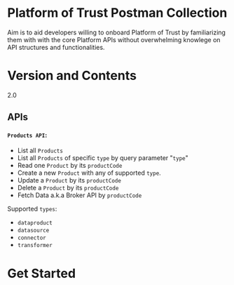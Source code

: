 # Platform of Trust Postman Collection
Aim is to aid developers willing to onboard Platform of Trust by familiarizing them with with the core Platform APIs without overwhelming knowlege on API structures and functionalities.

# Version and Contents
2.0

## APIs

#### `Products API`:
- List all `Products`
- List all `Products` of specific `type` by query parameter "`type`"
- Read one `Product` by its `productCode`
- Create a new `Product` with any of supported `type`.
- Update a `Product` by its `productCode`
- Delete a `Product` by its `productCode`
- Fetch Data a.k.a Broker API by `productCode`

Supported `types`: 
- `dataproduct` 
- `datasource` 
- `connector` 
- `transformer`

# Get Started

<!-- 1. [Register](https://login-sandbox.oftrust.net/) to Platform of Trust Sandbox and get [Bearer token](https://developer.oftrust.net/guides/get-bearer-token/#how-to-get-bearer-token). <br/>
![retrieving bearer token using chrome developer tool](https://developer.oftrust.net/media/images/Screen_Shot_2020-04-15_at_11.48.52.width-800.png)

2. [Download](https://www.postman.com/downloads/)  and [install](https://learning.postman.com/docs/getting-started/installation-and-updates/)  Postman REST client in your workstation. There are Postman clients available for **macOS**, **Linux** and **Windows**.

3. Clone the [Git Hub repository](https://github.com/PlatformOfTrust/rest-client-packages.git) or just download it as zip, then unzip it

4. After launching Postman REST API client: click  **Import**, select **Folder** and browse to the above unzipped directory, the **postman** sub-directory to import the workspace.

4. Go to **Manage Environment** and paste the copied `Bearer Token` value under `bearer_token` attribute. Make sure to include the "Bearer " part from the token. Click **Done**. <br/>
![Postman Manage Environment](../pics/env.png) <br/>
![Postman Sandbox v2](../pics/env-manage.png)
![Postman tokens](../pics/env-sandbox-v2.png)

5. From Postman REST client environments, select **Sandbox**. <br/>
![Use Sandbox](https://developer.oftrust.net/media/images/insomnia6.width-500.png)

# You are ready to go!

# Additional Resources

1. Start using Platform of Trust [Sandbox](https://world-sandbox.oftrust.net/api/login) -->